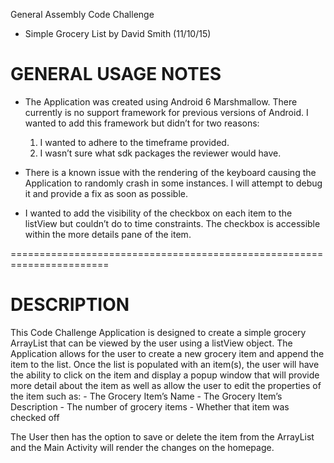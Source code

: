 General Assembly Code Challenge

- Simple Grocery List by David Smith (11/10/15)

GENERAL USAGE NOTES
=======================================================================

- The Application was created using Android 6 Marshmallow.
There currently is no support framework for previous versions 
of Android. I wanted to add this framework but didn’t for two reasons:
	1. I wanted to adhere to the timeframe provided.
	2. I wasn’t sure what sdk packages the reviewer would have.

- There is a known issue with the rendering of the keyboard causing
the Application to randomly crash in some instances. I will attempt to
debug it and provide a fix as soon as possible.

- I wanted to add the visibility of the checkbox on each item to the
listView but couldn’t do to time constraints. The checkbox is accessible
within the more details pane of the item.

=======================================================================


DESCRIPTION
=======================================================================
This Code Challenge Application is designed to create a simple grocery
ArrayList that can be viewed by the user using a listView object. The
Application allows for the user to create a new grocery item and append
the item to the list. Once the list is populated with an item(s), the
user will have the ability to click on the item and display a popup 
window that will provide more detail about the item as well as allow
the user to edit the properties of the item such as:
	- The Grocery Item’s Name
	- The Grocery Item’s Description
	- The number of grocery items
	- Whether that item was checked off

The User then has the option to save or delete the item from the ArrayList
and the Main Activity will render the changes on the homepage.